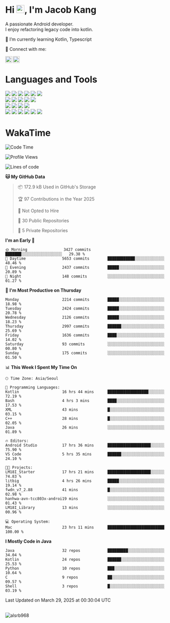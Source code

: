 # Hi <img src="https://media.giphy.com/media/hvRJCLFzcasrR4ia7z/giphy.gif" width="25px">, I'm Jacob Kang
A passionate Android developer.
</br>
I enjoy refactoring legacy code into kotlin.

🌱 I’m currently learning Kotlin, Typescript

🤝 Connect with me:

<a href="https://www.linkedin.com/in/minkyu-kang-b7477b1b2/"><img align="left" src="https://raw.githubusercontent.com/yushi1007/yushi1007/main/images/linkedin.svg" alt="Minkyu Kang | LinkedIn" width="21px"/></a>
<a href="https://www.instagram.com/_jacob_kang/"><img align="left" src="https://raw.githubusercontent.com/yushi1007/yushi1007/main/images/instagram.svg" alt="Jacob Kang | Instagram" width="21px"/></a>

</br>

# Languages and Tools

<div align="left">
<img src="https://img.shields.io/badge/java-007396?logo=java&logoColor=white"/>
<img src="https://img.shields.io/badge/kotlin-7F52FF?logo=kotlin&logoColor=white"/>
<img src="https://img.shields.io/badge/python-3776AB?logo=python&logoColor=white"/>
<img src="https://img.shields.io/badge/bash shell-4EAA25?logo=gnubash&logoColor=white"/>
<img src="https://img.shields.io/badge/c-A8B9CC?logo=c&logoColor=white"/>
<img src="https://img.shields.io/badge/c++-00599C?logo=c%2b%2b&logoColor=white"/>
</div>
<div align="left">
<img src="https://img.shields.io/badge/git-F05032?logo=git&logoColor=white"/>
<img src="https://img.shields.io/badge/github-181717?logo=github&logoColor=white"/>
<img src="https://img.shields.io/badge/mysql-4479A1?logo=mysql&logoColor=white"/>
<img src="https://img.shields.io/badge/sqlite-003B57?logo=sqlite&logoColor=white"/>
<img src="https://img.shields.io/badge/amazon AWS-232F3E?logo=amazonaws&logoColor=white"/>
</div>
<div align="left">
<img src="https://img.shields.io/badge/android-3DDC84?logo=android&logoColor=white"/>
<img src="https://img.shields.io/badge/linux-FCC624?logo=linux&logoColor=white"/>
<img src="https://img.shields.io/badge/flask-000000?logo=flask&logoColor=white"/>
<img src="https://img.shields.io/badge/arduino-00979D?logo=arduino&logoColor=white"/>
</div>
<div align="left">
<img src="https://img.shields.io/badge/slack-4A154B?logo=slack&logoColor=white"/>
<img src="https://img.shields.io/badge/notion-000000?logo=notion&logoColor=white"/>
<img src="https://img.shields.io/badge/jira-0052CC?logo=jira&logoColor=white"/>
<img src="https://img.shields.io/badge/postman-FF6C37?logo=postman&logoColor=white"/>
<img src="https://img.shields.io/badge/intellij-000000?logo=intellijidea&logoColor=white"/>
<img src="https://img.shields.io/badge/pycharm-000000?logo=pycharm&logoColor=white"/>
</div>

# WakaTime

<!--START_SECTION:waka-->
![Code Time](http://img.shields.io/badge/Code%20Time-4%2C707%20hrs%2015%20mins-blue)

![Profile Views](http://img.shields.io/badge/Profile%20Views-0-blue)

![Lines of code](https://img.shields.io/badge/From%20Hello%20World%20I%27ve%20Written-5.2%20million%20lines%20of%20code-blue)

**🐱 My GitHub Data** 

> 📦 172.9 kB Used in GitHub's Storage 
 > 
> 🏆 97 Contributions in the Year 2025
 > 
> 🚫 Not Opted to Hire
 > 
> 📜 30 Public Repositories 
 > 
> 🔑 5 Private Repositories 
 > 
**I'm an Early 🐤** 

```text
🌞 Morning                3427 commits        ███████░░░░░░░░░░░░░░░░░░   29.38 % 
🌆 Daytime                5653 commits        ████████████░░░░░░░░░░░░░   48.46 % 
🌃 Evening                2437 commits        █████░░░░░░░░░░░░░░░░░░░░   20.89 % 
🌙 Night                  148 commits         ░░░░░░░░░░░░░░░░░░░░░░░░░   01.27 % 
```
📅 **I'm Most Productive on Thursday** 

```text
Monday                   2214 commits        █████░░░░░░░░░░░░░░░░░░░░   18.98 % 
Tuesday                  2424 commits        █████░░░░░░░░░░░░░░░░░░░░   20.78 % 
Wednesday                2126 commits        █████░░░░░░░░░░░░░░░░░░░░   18.23 % 
Thursday                 2997 commits        ██████░░░░░░░░░░░░░░░░░░░   25.69 % 
Friday                   1636 commits        ████░░░░░░░░░░░░░░░░░░░░░   14.02 % 
Saturday                 93 commits          ░░░░░░░░░░░░░░░░░░░░░░░░░   00.80 % 
Sunday                   175 commits         ░░░░░░░░░░░░░░░░░░░░░░░░░   01.50 % 
```


📊 **This Week I Spent My Time On** 

```text
🕑︎ Time Zone: Asia/Seoul

💬 Programming Languages: 
Kotlin                   16 hrs 44 mins      ██████████████████░░░░░░░   72.19 % 
Bash                     4 hrs 3 mins        ████░░░░░░░░░░░░░░░░░░░░░   17.53 % 
XML                      43 mins             █░░░░░░░░░░░░░░░░░░░░░░░░   03.15 % 
C++                      28 mins             █░░░░░░░░░░░░░░░░░░░░░░░░   02.05 % 
Java                     26 mins             ░░░░░░░░░░░░░░░░░░░░░░░░░   01.89 % 

🔥 Editors: 
Android Studio           17 hrs 36 mins      ███████████████████░░░░░░   75.90 % 
VS Code                  5 hrs 35 mins       ██████░░░░░░░░░░░░░░░░░░░   24.10 % 

🐱‍💻 Projects: 
LM18I_Starter            17 hrs 21 mins      ███████████████████░░░░░░   74.83 % 
litbig                   4 hrs 26 mins       █████░░░░░░░░░░░░░░░░░░░░   19.14 % 
fwdn_v7_2.88             41 mins             █░░░░░░░░░░░░░░░░░░░░░░░░   02.98 % 
hanhwa-avn-tcc803x-androi19 mins             ░░░░░░░░░░░░░░░░░░░░░░░░░   01.43 % 
LM18I_Library            13 mins             ░░░░░░░░░░░░░░░░░░░░░░░░░   00.96 % 

💻 Operating System: 
Mac                      23 hrs 11 mins      █████████████████████████   100.00 % 
```

**I Mostly Code in Java** 

```text
Java                     32 repos            █████████░░░░░░░░░░░░░░░░   34.04 % 
Kotlin                   24 repos            ██████░░░░░░░░░░░░░░░░░░░   25.53 % 
Python                   10 repos            ███░░░░░░░░░░░░░░░░░░░░░░   10.64 % 
C                        9 repos             ██░░░░░░░░░░░░░░░░░░░░░░░   09.57 % 
Shell                    3 repos             █░░░░░░░░░░░░░░░░░░░░░░░░   03.19 % 
```




 Last Updated on March 29, 2025 at 00:30:04 UTC
<!--END_SECTION:waka-->

</br>

<div align="left">
<img align="left" src="https://github-readme-stats.vercel.app/api/top-langs?username=alsrb968&show_icons=true&locale=en&layout=compact&theme=dark" alt="alsrb968" />
</div>
